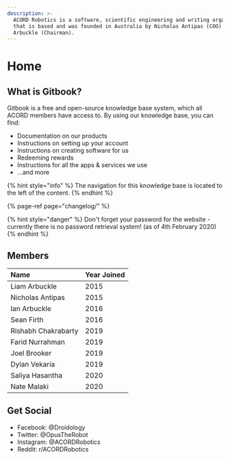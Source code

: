 ```yaml
---
description: >-
  ACORD Robotics is a software, scientific engineering and writing organisation
  that is based and was founded in Australia by Nicholas Antipas (COO) & Liam
  Arbuckle (Chairman).
---
```


# Home

## What is Gitbook?

Gitbook is a free and open-source knowledge base system, which all ACORD members have access to. By using our knowledge base, you can find:

* Documentation on our products
* Instructions on setting up your account
* Instructions on creating software for us
* Redeeming rewards
* Instructions for all the apps & services we use
* …and more



{% hint style="info" %}
The navigation for this knowledge base is  located to the left of the content.
{% endhint %}

{% page-ref page="changelog/" %}

{% hint style="danger" %}
Don't forget your password for the website - currently there is no password retrieval system! \(as of 4th February 2020\)
{% endhint %}

## Members

| Name | Year Joined |
| :--- | :--- |
| Liam Arbuckle | 2015 |
| Nicholas Antipas | 2015 |
| Ian Arbuckle | 2016 |
| Sean Firth | 2016 |
| Rishabh Chakrabarty | 2019 |
| Farid Nurrahman | 2019 |
| Joel Brooker | 2019 |
| Dylan Vekaria | 2019 |
| Saliya Hasantha | 2020 |
| Nate Malaki | 2020 |

## Get Social

* Facebook: @Droidology
* Twitter: @OpusTheRobot
* Instagram: @ACORDRobotics
* Reddit: r/ACORDRobotics



